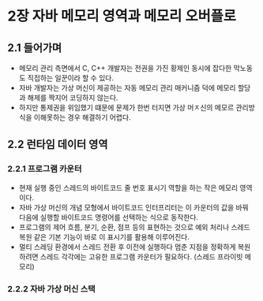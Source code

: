 # 2장 자바 메모리 영역과 메모리 오버플로
## 2.1 들어가며
- 메모리 관리 측면에서 C, C++ 개발자는 전권을 가진 황제인 동시에 잡다한 막노동도 직접하는 일꾼이라 할 수 있다. 
- 자바 개발자는 가상 머신이 제공하는 자동 메모리 관리 매커니즘 덕에 메모리 할당과 해제를 짝지어 코딩하지 않는다. 
- 하지만 통제권을 위임했기 떄문에 문제가 한번 터지면 가상 머ㅈ신의 메모르 관리방식을 이해못하는 경우 해결하기 어렵다.

## 2.2 런타임 데이터 영역
### 2.2.1 프로그램 카운터 
- 현재 실행 중인 스레드의 바이트코드 줄 번호 표시기 역할을 하는 작은 메모리 영역이다. 
- 자바 가상 머신의 개념 모형에서 바이트코드 인터프리터는 이 카운터의 값을 바꿔 다음에 실행할 바이트코드 명령어를 선택하는 식으로 동작한다. 
- 프로그램의 제어 흐름, 분기, 순환, 점프 등의 표현하는 것으로 예외 처리나 스레드 복원 같은 기본 기능이 바로 이 표시기를 활용해 이루어진다.
- 멀티 스레딩 환경에서 스레드 전환 후 이전에 실행하다 멈춘 지점을 정확하게 복원하려면 스레드 각각에는 고유한 프로그램 카운터가 필요하다. (스레드 프라이빗 메모리)

### 2.2.2 자바 가상 머신 스택